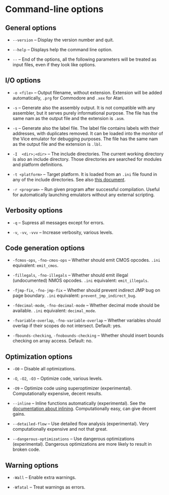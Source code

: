 # Command-line options

## General options

* `--version` – Display the version number and quit.

* `--help` – Displays help the command line option.

* `--` – End of the options, all the following parameters will be treated as input files, even if they look like options.

## I/O options

*  `-o <file>` – Output filename, without extension. Extension will be added automatically, `.prg` for Commodore and `.xex` for Atari.

* `-s` – Generate also the assembly output. It is not compatible with any assembler, but it serves purely informational purpose. The file has the same nam as the output file and the extension is `.asm`.

* `-s` – Generate also the label file. The label file contains labels with their addresses, with duplicates removed. It can be loaded into the monitor of the Vice emulator for debugging purposes. The file has the same nam as the output file and the extension is `.lbl`.

* `-I  <dir>;<dir>` – The include directories. The current working directory is also an include directory. Those directories are searched for modules and platform definitions.
 
* `-t <platform>` – Target platform. It is loaded from an `.ini` file found in any of the include directories. See also [this document](target-platforms.md).

* `-r <program>` – Run given program after successful compilation. Useful for automatically launching emulators without any external scripting.


## Verbosity options

 * `-q` – Supress all messages except for errors.

* `-v`, `-vv`, `-vvv` – Increase verbosity, various levels.

## Code generation options

* `-fcmos-ops`, `-fno-cmos-ops` – Whether should emit CMOS opcodes. `.ini` equivalent: `emit_cmos`.

* `-fillegals`, `-fno-illegals` – Whether should emit illegal (undocumented) NMOS opcodes. `.ini` equivalent: `emit_illegals`.

* `-fjmp-fix`, `-fno-jmp-fix` – Whether should prevent indirect JMP bug on page boundary. `.ini` equivalent: `prevent_jmp_indirect_bug`.
                    
* `-fdecimal-mode`, `-fno-decimal-mode` – Whether decimal mode should be available. `.ini` equivalent: `decimal_mode`.

* `-fvariable-overlap`, `-fno-variable-overlap` – Whether variables should overlap if their scopes do not intersect. Default: yes.

* `-fbounds-checking`, `-fnobounds-checking` – Whether should insert bounds checking on array access. Default: no.

## Optimization options

* `-O0` – Disable all optimizations.

* `-O`, `-O2`, `-O3` – Optimize code, various levels.

* `-O9` – Optimize code using superoptimizer (experimental). Computationally expensive, decent results.

* `--inline` – Inline functions automatically (experimental). See the [documentation about inlining](../abi/inlining.md). Computationally easy, can give decent gains.

* `--detailed-flow` – Use detailed flow analysis (experimental). Very computationally expensive and not that great.

* `--dangerous-optimizations` – Use dangerous optimizations (experimental). Dangerous optimizations are more likely to result in broken code.

## Warning options

* `-Wall` – Enable extra warnings.

* `-Wfatal` – Treat warnings as errors.
